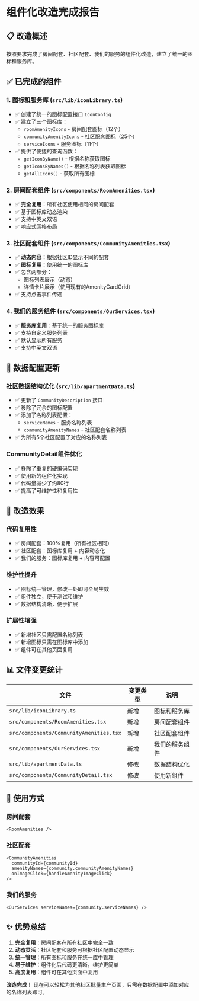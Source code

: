 # 组件化改造完成报告

## 📋 改造概述

按照要求完成了房间配套、社区配套、我们的服务的组件化改造，建立了统一的图标和服务库。

## ✅ 已完成的组件

### 1. **图标和服务库** (`src/lib/iconLibrary.ts`)
- ✅ 创建了统一的图标配置接口 `IconConfig`
- ✅ 建立了三个图标库：
  - `roomAmenityIcons` - 房间配套图标（12个）
  - `communityAmenityIcons` - 社区配套图标（25个）
  - `serviceIcons` - 服务图标（11个）
- ✅ 提供了便捷的查询函数：
  - `getIconByName()` - 根据名称获取图标
  - `getIconsByNames()` - 根据名称列表获取图标
  - `getAllIcons()` - 获取所有图标

### 2. **房间配套组件** (`src/components/RoomAmenities.tsx`)
- ✅ **完全复用**：所有社区使用相同的房间配套
- ✅ 基于图标库动态渲染
- ✅ 支持中英文双语
- ✅ 响应式网格布局

### 3. **社区配套组件** (`src/components/CommunityAmenities.tsx`)
- ✅ **动态内容**：根据社区ID显示不同的配套
- ✅ **图标复用**：使用统一的图标库
- ✅ 包含两部分：
  - 图标列表展示（动态）
  - 详情卡片展示（使用现有的AmenityCardGrid）
- ✅ 支持点击事件传递

### 4. **我们的服务组件** (`src/components/OurServices.tsx`)
- ✅ **服务库复用**：基于统一的服务图标库
- ✅ 支持自定义服务列表
- ✅ 默认显示所有服务
- ✅ 支持中英文双语

## 🔧 数据配置更新

### **社区数据结构优化** (`src/lib/apartmentData.ts`)
- ✅ 更新了 `CommunityDescription` 接口
- ✅ 移除了冗余的图标配置
- ✅ 添加了名称列表配置：
  - `serviceNames` - 服务名称列表
  - `communityAmenityNames` - 社区配套名称列表
- ✅ 为所有5个社区配置了对应的名称列表

### **CommunityDetail组件优化**
- ✅ 移除了重复的硬编码实现
- ✅ 使用新的组件化实现
- ✅ 代码量减少了约80行
- ✅ 提高了可维护性和复用性

## 🎯 改造效果

### **代码复用性**
- ✅ 房间配套：100%复用（所有社区相同）
- ✅ 社区配套：图标库复用 + 内容动态化
- ✅ 我们的服务：图标库复用 + 内容可配置

### **维护性提升**
- ✅ 图标统一管理，修改一处即可全局生效
- ✅ 组件独立，便于测试和维护
- ✅ 数据结构清晰，便于扩展

### **扩展性增强**
- ✅ 新增社区只需配置名称列表
- ✅ 新增图标只需在图标库中添加
- ✅ 组件可在其他页面复用

## 📊 文件变更统计

| 文件 | 变更类型 | 说明 |
|------|----------|------|
| `src/lib/iconLibrary.ts` | 新增 | 图标和服务库 |
| `src/components/RoomAmenities.tsx` | 新增 | 房间配套组件 |
| `src/components/CommunityAmenities.tsx` | 新增 | 社区配套组件 |
| `src/components/OurServices.tsx` | 新增 | 我们的服务组件 |
| `src/lib/apartmentData.ts` | 修改 | 数据结构优化 |
| `src/components/CommunityDetail.tsx` | 修改 | 使用新组件 |

## 🚀 使用方式

### **房间配套**
```tsx
<RoomAmenities />
```

### **社区配套**
```tsx
<CommunityAmenities 
  communityId={communityId}
  amenityNames={community.communityAmenityNames}
  onImageClick={handleAmenityImageClick}
/>
```

### **我们的服务**
```tsx
<OurServices serviceNames={community.serviceNames} />
```

## ✨ 优势总结

1. **完全复用**：房间配套在所有社区中完全一致
2. **动态灵活**：社区配套和服务可根据社区配置动态显示
3. **统一管理**：所有图标和服务在统一库中管理
4. **易于维护**：组件化后代码更清晰，维护更简单
5. **高度复用**：组件可在其他页面中复用

**改造完成！** 现在可以轻松为其他社区批量生产页面，只需在数据配置中添加对应的名称列表即可。

